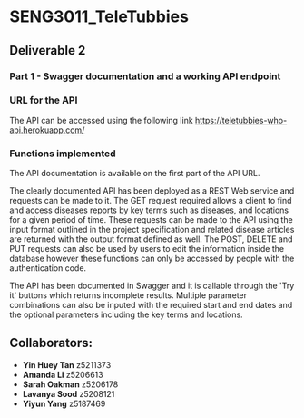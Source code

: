 # SENG3011_TeleTubbies

## Deliverable 2

### Part 1 - Swagger documentation and a working API endpoint

### URL for the API
The API can be accessed using the following link
https://teletubbies-who-api.herokuapp.com/


### Functions implemented

The API documentation is available on the first part of the API URL.

The clearly documented API has been deployed as a REST Web service and requests can be made to it. The GET request required allows a client to find and access diseases reports by key terms such as diseases, and locations for a given period of time. These requests can be made to the API using the input format outlined in the project specification and related disease articles are returned with the output format defined as well. The POST, DELETE and PUT requests can also be used by users to edit the information inside the database however these functions can only be accessed by people with the authentication code.

The API has been documented in Swagger and it is callable through the 'Try it' buttons which returns incomplete results. Multiple parameter combinations can also be inputed with the required start and end dates and the optional parameters including the key terms and locations. 


## Collaborators:
* **Yin Huey Tan** z5211373
* **Amanda Li** z5206613
* **Sarah Oakman** z5206178
* **Lavanya Sood** z5208121
* **Yiyun Yang** z5187469

